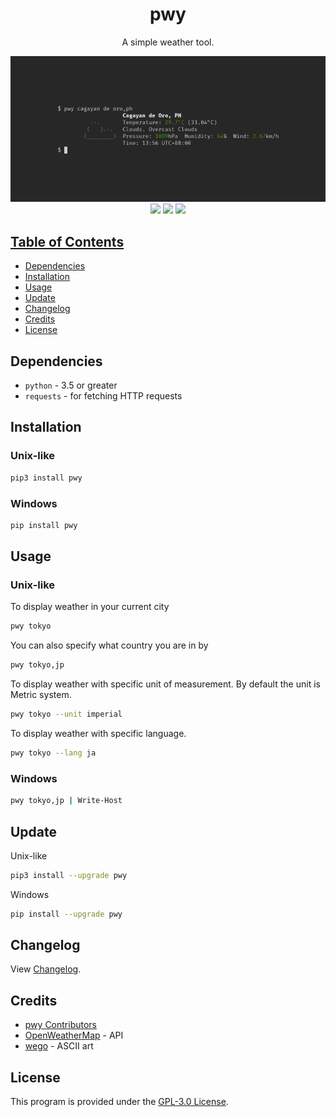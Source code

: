 <div align="center">
    <h1>pwy</h1>
    <p>A simple weather tool.</p>
    <img src="https://raw.githubusercontent.com/clieg/clieg.github.io/master/images/pwy.png"><br>
    <a href="https://pypi.org/project/pwy"><img src="https://img.shields.io/pypi/v/pwy"></a>
    <a href="https://openweathermap.org/api"><img src="https://img.shields.io/badge/openweathermap-api-blue"></a>
    <a href="https://github.com/clieg/pwy/blob/master/LICENSE"><img src="https://img.shields.io/badge/license-GPL&#8208;3.0-blue">
</div>

## Table of Contents
* [Dependencies](#dependencies)
* [Installation](#installation)
* [Usage](#usage)
* [Update](#update)
* [Changelog](#changelog)
* [Credits](#credits)
* [License](#license)

## Dependencies
* `python` - 3.5 or greater
* `requests` - for fetching HTTP requests


## Installation
### Unix-like
```sh
pip3 install pwy
```

### Windows
```sh
pip install pwy
```


## Usage
### Unix-like
To display weather in your current city
```sh
pwy tokyo
```

You can also specify what country you are in by
```sh
pwy tokyo,jp
```

To display weather with specific unit of measurement. By default the unit is Metric system.
```sh
pwy tokyo --unit imperial
```

To display weather with specific language.
```sh
pwy tokyo --lang ja
```

### Windows
```sh
pwy tokyo,jp | Write-Host
```


## Update
Unix-like
```sh
pip3 install --upgrade pwy
```

Windows
```sh
pip install --upgrade pwy
```


## Changelog
View [Changelog](https://github.com/clieg/pwy/blob/master/CHANGELOG.md).


## Credits
* [pwy Contributors](https://github.com/clieg/pwy/graphs/contributors)
* [OpenWeatherMap](https://openweathermap.org/current) - API
* [wego](https://github.com/schachmat/wego) - ASCII art

## License
This program is provided under the [GPL-3.0 License](https://github.com/clieg/pwy/blob/master/LICENSE).